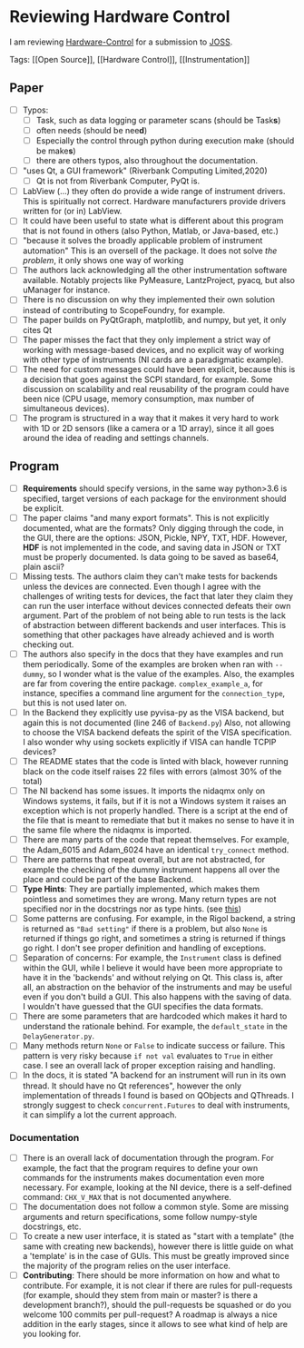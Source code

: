 # Reviewing Hardware Control
I am reviewing [Hardware-Control](https://bitbucket.org/berkeleylab/hardware-control/src/1.0.0/) for a submission to [JOSS](https://github.com/openjournals/joss-reviews/issues/2688). 

Tags: [[Open Source]], [[Hardware Control]], [[Instrumentation]]

## Paper
- [ ] Typos: 
    - [ ] Task, such as data logging or parameter scans (should be Task**s**)
    - [ ] often needs (should be nee**d**)
    - [ ] Especially the control through python during execution make (should be make**s**)
    - [ ] there are others typos, also throughout the documentation.
- [ ] "uses Qt, a GUI framework" (Riverbank Computing Limited,2020)
    - [ ] Qt is not from Riverbank Computer, PyQt is. 
- [ ] LabView (...) they often do provide a wide range of instrument drivers. 
		This is spiritually not correct. Hardware manufacturers provide drivers written for (or in) LabView. 
- [ ] It could have been useful to state what is different about this program that is not found in others (also Python, Matlab, or Java-based, etc.)
- [ ]  "because it solves the broadly applicable problem of instrument automation"
		This is an oversell of the package. It does not solve *the problem*, it only shows one way of working
- [ ] The authors lack acknowledging all the other instrumentation software available. Notably projects like PyMeasure, LantzProject, pyacq, but also uManager for instance. 
- [ ] There is no discussion on why they implemented their own solution instead of contributing to ScopeFoundry, for example.
- [ ] The paper builds on PyQtGraph, matplotlib, and numpy, but yet, it only cites Qt
- [ ] The paper misses the fact that they only implement a strict way of working with message-based devices, and no explicit way of working with other type of instruments (NI cards are a paradigmatic example). 
- [ ] The need for custom messages could have been explicit, because this is a decision that goes against the SCPI standard, for example. Some discussion on scalability and real reusability of the program could have been nice (CPU usage, memory consumption, max number of simultaneous devices). 
- [ ] The program is structured in a way that it makes it very hard to work with 1D or 2D sensors (like a camera or a 1D array), since it all goes around the idea of reading and settings channels. 

## Program
- [ ] **Requirements** should specify versions, in the same way python>3.6 is specified, target versions of each package for the environment should be explicit. 
- [ ] The paper claims "and many export formats". This is not explicitly documented, what are the formats? Only digging through the code, in the GUI, there are the options: JSON, Pickle, NPY, TXT, HDF. However, **HDF** is not implemented in the code, and saving data in JSON or TXT must be properly documented. Is data going to be saved as base64, plain ascii?
- [ ] Missing tests. The authors claim they can't make tests for backends unless the devices are connected. Even though I agree with the challenges of writing tests for devices, the fact that later they claim they can run the user interface without devices connected defeats their own argument. Part of the problem of not being able to run tests is the lack of abstraction between different backends and user interfaces. This is something that other packages have already achieved and is worth checking out.
- [ ] The authors also specify in the docs that they have examples and run them periodically. Some of the examples are broken when ran with ``--dummy``, so I wonder what is the value of the examples. Also, the examples are far from covering the entire package. ``complex_example_a``, for instance, specifies a command line argument for the ``connection_type``, but this is not used later on.
- [ ] In the Backend they explicitly use pyvisa-py as the VISA backend, but again this is not documented (line 246 of  ``Backend.py``) Also, not allowing to choose the VISA backend defeats the spirit of the VISA specification. I also wonder why using sockets explicitly if VISA can handle TCPIP devices?
- [ ] The README states that the code is linted with black, however running black on the code itself raises 22 files with errors (almost 30% of the total)
- [ ] The NI backend has some issues. It imports the nidaqmx only on Windows systems, it fails, but if it is not a Windows system it raises an exception which is not properly handled. There is a script at the end of the file that is meant to remediate that but it makes no sense to have it in the same file where the nidaqmx is imported. 
- [ ] There are many parts of the code that repeat themselves. For example, the Adam_6015 and Adam_6024 have an identical ``try_connect`` method.
- [ ] There are patterns that repeat overall, but are not abstracted, for example the checking of the dummy instrument happens all over the place and could be part of the base Backend. 
- [ ] **Type Hints**: They are partially implemented, which makes them pointless and sometimes they are wrong. Many return types are not specified nor in the docstrings nor as type hints. (see [this](https://twitter.com/ramalhoorg/status/1252347782620299264)) 
- [ ] Some patterns are confusing. For example, in the Rigol backend, a string is returned as ``"Bad setting"`` if there is a problem, but also ``None`` is returned if things go right, and sometimes a string is returned if things go right. I don't see proper definition and handling of exceptions.
- [ ] Separation of concerns: For example, the ``Instrument`` class is defined within the GUI, while I believe it would have been more appropriate to have it in the 'backends' and without relying on Qt. This class is, after all, an abstraction on the behavior of the instruments and may be useful even if you don't build a GUI. This also happens with the saving of data. I wouldn't have guessed that the GUI specifies the data formats. 
- [ ] There are some parameters that are hardcoded which makes it hard to understand the rationale behind. For example, the ``default_state`` in the ``DelayGenerator.py``. 
- [ ] Many methods return ``None`` or ``False`` to indicate success or failure. This pattern is very risky because ``if not val`` evaluates to ``True`` in either case. I see an overall lack of proper exception raising and handling.
- [ ] In the docs, it is stated "A backend for an instrument will run in its own thread. It should have
no Qt references", however the only implementation of threads I found is based on QObjects and QThreads. I strongly suggest to check ``concurrent.Futures`` to deal with instruments, it can simplify a lot the current approach.

### Documentation
- [ ] There is an overall lack of documentation through the program. For example, the fact that the program requires to define your own commands for the instruments makes documentation even more necessary. For example, looking at the NI device, there is a self-defined command: ``CHX_V_MAX`` that is not documented anywhere. 
- [ ] The documentation does not follow a common style. Some are missing arguments and return specifications, some follow numpy-style docstrings, etc. 
- [ ] To create a new user interface, it is stated as "start with a template" (the same with creating new backends), however there is little guide on what a 'template' is in the case of GUIs. This must be greatly improved since the majority of the program relies on the user interface.
- [ ] **Contributing**: There should be more information on how and what to contribute. For example, it is not clear if there are rules for pull-requests (for example, should they stem from main or master? is there a development branch?), should the pull-requests be squashed or do you welcome 100 commits per pull-request? A roadmap is always a nice addition in the early stages, since it allows to see what kind of help are you looking for.  